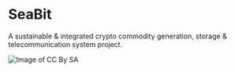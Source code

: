 # SeaBit
A sustainable &amp; integrated crypto commodity generation, storage &amp; telecommunication system project.

![Image of CC By SA](https://licensebuttons.net/l/by-sa/3.0/88x31.png)
